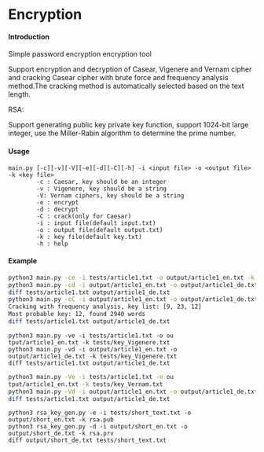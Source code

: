 # Encryption

#### Introduction

Simple password encryption encryption tool

Support encryption and decryption of Casear, Vigenere and Vernam cipher and cracking Casear cipher with brute force and frequency analysis method.The cracking method is automatically selected based on the text length.



RSA:

Support generating public key private key function, support 1024-bit large integer, use the Miller-Rabin algorithm to determine the prime number.



#### Usage

```
main.py [-c][-v][-V][-e][-d][-C][-h] -i <input file> -o <output file> -k <key file>
        -c : Caesar, key should be an integer
        -v : Vigenere, key should be a string
        -V: Vernam ciphers, key should be a string
        -e : encrypt
        -d : decrypt
        -C : crack(only for Caesar)
        -i : input file(default input.txt)
        -o : output file(default output.txt)
        -k : key file(default key.txt)
        -h : help
```

#### Example

```bash
python3 main.py -ce -i tests/article1.txt -o output/article1_en.txt -k tests/key_Casear.txt
python3 main.py -cd -i output/article1_en.txt -o output/article1_de.txt -k tests/key_Casear.txt
diff tests/article1.txt output/article1_de.txt
python3 main.py -cC -i output/article1_en.txt -o output/article1_de.txt -k tests/key_Casear.txt
Cracking with frequency analysis, key list: [9, 23, 12]
Most probable key: 12, found 2940 words
diff tests/article1.txt output/article1_de.txt
```

```
python3 main.py -ve -i tests/article1.txt -o ou
tput/article1_en.txt -k tests/key_Vigenere.txt
python3 main.py -vd -i output/article1_en.txt -o output/article1_de.txt -k tests/key_Vigenere.txt
diff tests/article1.txt output/article1_de.txt
```

```bash
python3 main.py -Ve -i tests/article1.txt -o ou
tput/article1_en.txt -k tests/key_Vernam.txt
python3 main.py -Vd -i output/article1_en.txt -o output/article1_de.txt -k tests/key_Vernam.txt
diff tests/article1.txt output/article1_de.txt
```

```
python3 rsa_key_gen.py -e -i tests/short_text.txt -o output/short_en.txt -k rsa.pub
python3 rsa_key_gen.py -d -i output/short_en.txt -o output/short_de.txt -k rsa.prv
diff output/short_de.txt tests/short_text.txt
```

